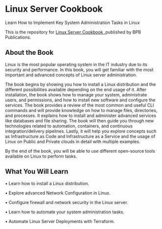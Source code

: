 # Linux Server Cookbook

Learn How to Implement Key System Administration Tasks in Linux

This is the repository for [Linux Server Cookbook
](https://bpbonline.com/products/linux-server-cookbook?variant=42552193646792),published by BPB Publications. 

## About the Book
Linux is the most popular operating system in the IT industry due to its security and performance. In this book, you will get familiar with the most important and advanced concepts of Linux server administration.

The book begins by showing you how to install a Linux distribution and the different possibilities available depending on the end usage of it. After installation, the book shows how to manage your system, administrate users, and permissions, and how to install new software and configure the services.  The book provides a review of the most common and useful CLI commands and will provide knowledge on how to manage files, directories, and processes. It explains how to install and administer advanced services like databases and file sharing. The book will then guide you through new technologies related to automation, containers, and continuous integration/delivery pipelines. Lastly, it will help you explore concepts such as Infrastructure as Code and Infrastructure as a Service and the usage of Linux on Public and Private clouds in detail with multiple examples.

By the end of the book, you will be able to use different open-source tools available on Linux to perform tasks. 

## What You Will Learn
•  Learn how to install a Linux distribution.

•  Explore advanced Network Configuration in Linux.

•  Configure firewall and network security in the Linux server.

•  Learn how to automate your system administration tasks.

•  Automate Linux Server Deployments with Terraform.
